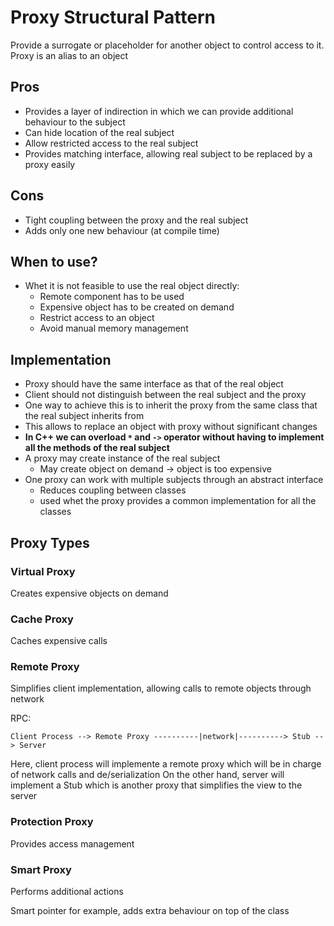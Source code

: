 # Proxy Structural Pattern

Provide a surrogate or placeholder for another object to control access to it.
Proxy is an alias to an object

## Pros

- Provides a layer of indirection in which we can provide additional behaviour to the subject 
- Can hide location of the real subject
- Allow restricted access to the real subject
- Provides matching interface, allowing real subject to be replaced by a proxy easily

## Cons

- Tight coupling between the proxy and the real subject
- Adds only one new behaviour (at compile time)

## When to use?

- Whet it is not feasible to use the real object directly:
    - Remote component has to be used
    - Expensive object has to be created on demand
    - Restrict access to an object
    - Avoid manual memory management

## Implementation

- Proxy should have the same interface as that of the real object 
- Client should not distinguish between the real subject and the proxy
- One way to achieve this is to inherit the proxy from the same class that the real subject inherits from
- This allows to replace an object with proxy without significant changes
- **In C++ we can overload `*` and `->` operator without having to implement all the methods of the real subject**
- A proxy may create instance of the real subject
    - May create object on demand -> object is too expensive 
- One proxy can work with multiple subjects through an abstract interface
    - Reduces coupling between classes
    - used whet the proxy provides a common implementation for all the classes

## Proxy Types

### Virtual Proxy

Creates expensive objects on demand

### Cache Proxy

Caches expensive calls

### Remote Proxy

Simplifies client implementation, allowing calls to remote objects through network

RPC:
```
Client Process --> Remote Proxy ----------|network|----------> Stub --> Server
```

Here, client process will implemente a remote proxy which will be in charge of network calls and de/serialization
On the other hand, server will implement a Stub which is another proxy that simplifies the view to the server

### Protection Proxy

Provides access management

### Smart Proxy

Performs additional actions

Smart pointer for example, adds extra behaviour on top of the class
